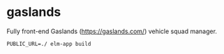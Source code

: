# gaslands
Fully front-end Gaslands (https://gaslands.com/) vehicle squad manager.

`PUBLIC_URL=./ elm-app build`
